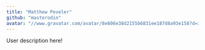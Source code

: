 ```yaml
---
title: "Matthew Peveler"
github: "masterodin"
avatar: "//www.gravatar.com/avatar/8e606e38d2155b6831ee187d8a93e158?d=identicon"
---
```


User description here!
